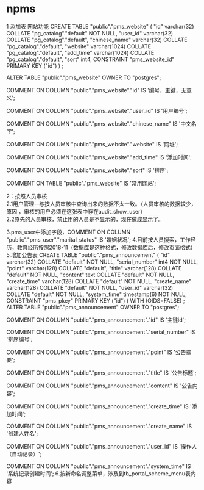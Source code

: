 # npms
1 添加表
网站功能
CREATE TABLE "public"."pms_website" (
  "id" varchar(32) COLLATE "pg_catalog"."default" NOT NULL,
  "user_id" varchar(32) COLLATE "pg_catalog"."default",
  "chinese_name" varchar(32) COLLATE "pg_catalog"."default",
  "website" varchar(1024) COLLATE "pg_catalog"."default",
  "add_time" varchar(1024) COLLATE "pg_catalog"."default",
  "sort" int4,
  CONSTRAINT "pms_website_id" PRIMARY KEY ("id")
)
;

ALTER TABLE "public"."pms_website" 
  OWNER TO "postgres";

COMMENT ON COLUMN "public"."pms_website"."id" IS '编号，主键，无意义';

COMMENT ON COLUMN "public"."pms_website"."user_id" IS '用户编号';

COMMENT ON COLUMN "public"."pms_website"."chinese_name" IS '中文名字';

COMMENT ON COLUMN "public"."pms_website"."website" IS '网址';

COMMENT ON COLUMN "public"."pms_website"."add_time" IS '添加时间';

COMMENT ON COLUMN "public"."pms_website"."sort" IS '排序';

COMMENT ON TABLE "public"."pms_website" IS '常用网站';


2：按照人员审核  <Br/>
   2.1用户管理--与按人员审核中查询出来的数据不太一致。（人员审核的数据较少，原因 ，审核的用户必须在这张表中存在audit_show_user）<Br/>
   2.2原先的人员审核，禁止用的人员是不显示的，现在做成显示了。<Br/>

3.pms_user中添加字段，COMMENT ON COLUMN "public"."pms_user"."marital_status" IS '婚姻状况';
4.目前按人员搜索，工作经历，教育经历按照2018-11（数据库是这种格式，修改数据库后，修改页面格式）
5.增加公告表
CREATE TABLE "public"."pms_announcement" (
"id" varchar(32) COLLATE "default" NOT NULL,
"serial_number" int4 NOT NULL,
"point" varchar(128) COLLATE "default",
"title" varchar(128) COLLATE "default" NOT NULL,
"content" text COLLATE "default" NOT NULL,
"create_time" varchar(128) COLLATE "default" NOT NULL,
"create_name" varchar(128) COLLATE "default" NOT NULL,
"user_id" varchar(32) COLLATE "default" NOT NULL,
"system_time" timestamp(6) NOT NULL,
CONSTRAINT "pms_pkey" PRIMARY KEY ("id")
)
WITH (OIDS=FALSE)
;
ALTER TABLE "public"."pms_announcement" OWNER TO "postgres";

COMMENT ON COLUMN "public"."pms_announcement"."id" IS '主键id';

COMMENT ON COLUMN "public"."pms_announcement"."serial_number" IS '排序编号';

COMMENT ON COLUMN "public"."pms_announcement"."point" IS '公告摘要';

COMMENT ON COLUMN "public"."pms_announcement"."title" IS '公告标题';

COMMENT ON COLUMN "public"."pms_announcement"."content" IS '公告内容';

COMMENT ON COLUMN "public"."pms_announcement"."create_time" IS '添加时间';

COMMENT ON COLUMN "public"."pms_announcement"."create_name" IS '创建人姓名';

COMMENT ON COLUMN "public"."pms_announcement"."user_id" IS '操作人（自动记录）';

COMMENT ON COLUMN "public"."pms_announcement"."system_time" IS '系统记录创建时间';
6.按新命名调整菜单，涉及到tb_portal_scheme_menu表内容